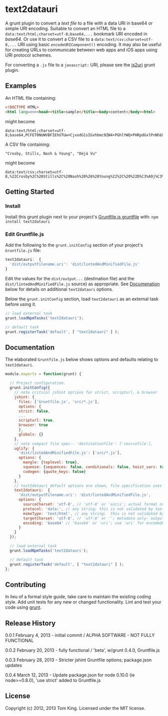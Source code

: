 # text2datauri

A grunt plugin to convert a _text_ _file_ to a file with a data URI in base64 or
simple URI encoding. Suitable to convert an HTML file to a `data:text/html;charset=utf-8;base64,...`
bookmark URI encoded in _base64_. Or use it to convert a CSV file to a
`data:text/csv;charset=utf-8,...` URI using basic `encodeURIComponent()` encoding. It may
also be useful for creating URLs to communicate between web apps and iOS apps using URI
protocol schemes.

For converting a `.js` file to a `javascript:` URI, please see the [js2uri] grunt plugin.

## Examples
An HTML file containing:
```html
<!DOCTYPE HTML>
<html lang=en><head><title>sample</title><body>content</body><html>
```

might become
```url
data:text/html;charset=utf-8;base64,PCFET0NUWVBFIEhUTUw+CjxodG1sIGxhbmc9ZW4+PGhlYWQ+PHRpdGxlPnNhbXBsZTwvdGl0bGU+PGJvZHk+Y29udGVudDwvYm9keT48aHRtbD4=
```

A CSV file containing:
```csv
"Crosby, Stills, Nash & Young", "Déjà Vu"
```

might become
```url
data:text/csv;charset=utf-8,%22Crosby%2C%20Stills%2C%20Nash%20%26%20Young%22%2C%20%22D%C3%A9j%C3%A0%20Vu%22
```

## Getting Started
### Install
Install this grunt plugin next to your project's [Gruntfile.js gruntfile][getting_started]
with: `npm install text2datauri`

### Edit Gruntfile.js

Add the following to the `grunt.initConfig` section of your project's `Gruntfile.js` file:
```javascript
text2datauri:  {
  'dist/outputFilename.uri': 'dist/lintedAndMinifiedFile.js'
}
```
Edit the  values for the `dist/output...` (destination file) and the `dist/lintedAndMinifiedFile.js`
source) as appropriate. See [Documenation](#documentation) below for details on
additional `text2datauri` options.

Below the `grunt.initConfig` section, load `text2datauri` as an external task before using it.

```javascript
// load external task
grunt.loadNpmTasks('text2datauri');

// default task
grunt.registerTask('default', [ "text2datauri" ] );
```

## Documentation
The elaborated `Gruntfile.js` below shows options and defaults relating to `text2datauri`.

```javascript
module.exports = function(grunt) {

  // Project configuration.
  grunt.initConfig({
    // note critical jshint options for strict, scripturl, & browser
    jshint: {
      files: ['Gruntfile.js', 'src/*.js'],
      options: {
      strict: false,
      ...
      scripturl: true,
      browser: true
      },
      globals: {}
    },
    // note compact file spec-- 'destinationfile': ['sourcefile'],
    uglify: {
      'dist/lintedAndMinifiedFile.js': ['src/*.js'],
      options: {
        mangle: {toplevel: true},
        squeeze: {sequences: false, conditionals: false, hoist_vars: true},
        codegen: {quote_keys: false}
      }
    },
    // text2datauri default options are shown, file specification uses compact form
    text2datauri:  {
      'dist/outputFilename.uri': 'dist/lintedAndMinifiedFile.js',
      options: {
        sourceCharset: 'utf-8', // 'utf-8' or 'ascii'; actual format not validated (yet?)
        protocol: 'data:', // any string; this is not validated by text2datauri
        mimeType: 'text/html', // any string;  this is not validated by text2datauri
        targetCharset: 'utf-8', // 'utf-8' or ''; metadata only- output is always utf-8
        encoding: 'base64' // 'base64' or 'uri'; use 'uri' for encodeURIComponent() encoding
      }
    }
  });

  // load external task
  grunt.loadNpmTasks('text2datauri');

  // default task
  grunt.registerTask('default', [ "text2datauri" ] );
};
```

## Contributing
In lieu of a formal style guide, take care to maintain the existing coding style.
Add unit tests for any new or changed functionality. Lint and test your code using [grunt].

## Release History
0.0.1 February 4, 2013 - initial commit / ALPHA SOFTWARE - NOT FULLY FUNCTIONAL

0.0.2 February 20, 2013 - fully functional / 'beta', w/grunt 0.4.0, Gruntfile.js

0.0.3 February 28, 2013 - Stricter jshint Gruntfile options; package.json updates

0.0.4 March 12, 2013 - Update package.json for node 0.10.0 (ie node>=0.8.0),
'use strict' added to Gruntfile.js

## License
Copyright (c) 2012, 2013 Tom King.
Licensed under the MIT license.

<!-- reference URLs -->
[grunt]: http://gruntjs.com/
[getting_started]: https://github.com/gruntjs/grunt/wiki/Getting-started
[js2uri]: http://npmjs.org/package/js2uri
